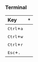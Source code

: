 
### Terminal

| Key                        | `*` |
|:---------------------------|:----|
|<kbd>Ctrl</kbd>+<kbd>a</kbd>||
|<kbd>Ctrl</kbd>+<kbd>w</kbd>||
|<kbd>Ctrl</kbd>+<kbd>r</kbd>||
|<kbd>Esc</kbd>+<kbd>.</kbd>||

